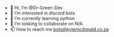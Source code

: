 - 👋 Hi, I’m @Dr-Green-Dev
- 👀 I’m interested in discord bots
- 🌱 I’m currently learning python
- 💞️ I’m looking to collaborate on N/A
- 📫 How to reach me bots@kylemcdonald.co.za

<!---
Dr-Green-Dev/Dr-Green-Dev is a ✨ special ✨ repository because its `README.md` (this file) appears on your GitHub profile.
You can click the Preview link to take a look at your changes.
--->
